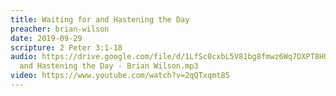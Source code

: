 ```yaml
---
title: Waiting for and Hastening the Day
preacher: brian-wilson
date: 2019-09-29
scripture: 2 Peter 3:1-18
audio: https://drive.google.com/file/d/1LfSc0cxbL5V81bg8fmwz6Wq7DXPT8HO1/view
  and Hastening the Day - Brian Wilson.mp3
video: https://www.youtube.com/watch?v=2qQTxqmt85
---
```

